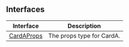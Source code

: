 ## Interfaces

| Interface | Description |
| ------ | ------ |
| [CardAProps](test4/CardAProps.md) | The props type for CardA. |
